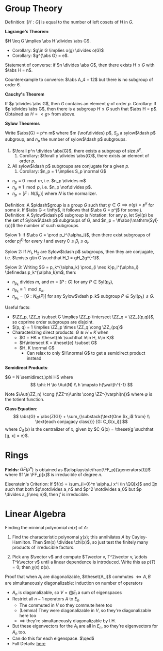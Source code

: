 # Group Theory

Definition: $[H : G]$ is equal to the number of left cosets of $H$ in $G$.


**Lagrange's Theorem**:

$H \leq G \implies \abs H \divides \abs G$.

- Corollary: $g\in G \implies o(g) \divides o(G)$
- Corollary: $g^{\abs G} = e$.

Statement of converse: if $n \divides \abs G$, then there exists $H \leq G$ with $\abs H = n$.

Counterexample to converse: $\abs A_4 = 12$ but there is no subgroup of order 6.

**Cauchy's Theorem**

If $p \divides \abs G$, then $G$ contains an element $g$ of order $p$.
Corollary: If $p \divides \abs G$, then there is a subgroup $H \leq G$ such that $\abs H = p$. Obtained as $H = <g>$ from above.

**Sylow Theorems**

Write $\abs{G} = p^n m$ where $m {\not\divides} p$, $S_p$ a sylow$\dash p$ subgroup, and $n_p$ the number of sylow$\dash p$ subgroups.

1. $\forall p^n \divides \abs{G}$, there exists a subgroup of size $p^n$.
   1. Corollary: $\forall p \divides \abs{G}$, there exists an element of order $p$.
2. All sylow$\dash p$ subgroups are conjugate for a given $p$.
   1. Corollary: $n_p = 1 \implies S_p \normal G$
- $n_p \equiv 0 \mod m$, i.e. $n_p \divides m$
- $n_p \equiv 1 \mod p$, i.e. $n_p \not\divides p$.
- $n_p = [F : N(S_p)]$ where $N$ is the normalizer.

Definition: A $p\dash$group is a group $G$ such that $g\in G \implies o(g) = p^k$ for some $k$. If $\abs G < \infty$, it follows that $\abs G = p^j$ for some $j$.
Definition: A Sylow$\dash p$ subgroup is
Notation: for any $p$, let $\mathrm{Syl}(p)$ be the set of Sylow$\dash p$ subgroups of $G$, and $n_p = \#\abs{\mathrm{Syl}(p)}$ the number of such subgroups.

Sylow 1: If $\abs G = \prod p_i^{\alpha_i}$, then there exist subgroups of order $p_i^{\beta_i}$ for every $i$ and every $0 \leq \beta_i \leq \alpha_i$.

Sylow 2: If $H_1, H_2$ are Sylow$\dash p$ subgroups, then they are conjugate, i.e. $\exists g\in G \suchthat H_1 = gH_2g^{-1}$.

Sylow 3: Writing $G = p_k^{\alpha_k} \prod_{i \neq k}p_i^{\alpha_i} \definedas p_k^{\alpha_k}m$, then:
- $n_{p_k}$ divides $m$, and $m = [P : G]$ for any $P \in \mathrm{Syl}(p_k)$,
- $n_{p_k} \equiv 1 \mod p_k$,
- $n_{p_k} = [G: N_G(P)]$ for any Sylow$\dash p_k$ subgroup $P \in \mathrm{Syl}(p_k) \leq G$.


Useful facts: 

  - $\ZZ_p, \ZZ_q \subset G \implies \ZZ_p \intersect \ZZ_q = \ZZ_{(p,q)}$, so coprime order subgroups are disjoint.
  - $(p, q) = 1 \implies \ZZ_p \times \ZZ_q \cong \ZZ_{pq}$
  - Characterizing direct products: $G \cong H \times K$ when
    - $G = HK = \theset{hk \suchthat h\in H, k\in K}$
    - $H\intersect K = \theset{e} \subset G$
    - $H, K \normal G$
      - Can relax to only $H\normal G$ to get a semidirect product instead
  
**Semidirect Products**:

$G = N \semidirect_\phi H$ where 
$$
\phi: H \to \Aut(N) \\
h \mapsto h(\wait)h^{-1}
$$

Note $\Aut(\ZZ_n) \cong (\ZZ^n)\units \cong \ZZ^{\varphi(n)}$ where $\varphi$ is the totient function.

**Class Equation**:
$$
\abs{G} = \abs{Z(G)} + \sum_{\substack{\text{One $x_i$ from} \\ \text{each conjugacy class}}} [G: C_G(x_i)]
$$
where $C_G(x)$ is the centralizer of $x$, given by $C_G(x) = \theset{g \suchthat [g, x] = e}$.

# Rings

**Fields:**
$GF(p^n)$ is obtained as $\displaystyle\frac{\FF_p}{\generators{f}}$ where $f \in \FF_p[x]$ is irreducible of degree $n$.

Eisenstein's Criterion: If $f(x) = \sum_{i=0}^n \alpha_i x^i \in \QQ[x]$ and $\exists p$ such that both $p\notdivides a_n$ and $p^2 \notdivides a_0$ but $p \divides a_{i\neq n}$, then $f$ is irreducible.

# Linear Algebra

Finding the minimal polynomial $m(x)$ of $A$:

1. Find the characteristic polynomai $\chi(x)$; this annihilates $A$ by Cayley-Hamilton. Then $m(x) \divides \chi(x)$, so just test the finitely many products of irreducible factors.

2. Pick any $\vector v$ and compute $T\vector v, T^2\vector v, \cdots T^k\vector v$ until a linear dependence is introduced. Write this as $p(T) = 0$; then $\chi(x) \ p(x)$. 

Proof that when $A_i$ are diagonalizable, $\theset{A_i}$ commutes $\iff A,B$ are simultaneously diagonalizable: induction on number of operators

  - $A_n$ is diagonalizable, so $V = \bigoplus E_i$ a sum of eigenspaces
  - Restrict all $n-1$ operators $A$ to $E_n$. 
    - The commuted in $V$ so they commute here too
    - (Lemma) They were diagonalizable in $V$, so they're diagonalizable here too
    - $\implies$ they're simultaneously diagonalizable by I.H.
  - But these eigenvectors for the $A_i$ are all in $E_n$, so they're eigenvectors for $A_n$ too.
  - Can do this for each eigenspace. $\qed$
  - Full Details: [here](https://kconrad.math.uconn.edu/blurbs/linmultialg/minpolyandappns.pdf#page=9)